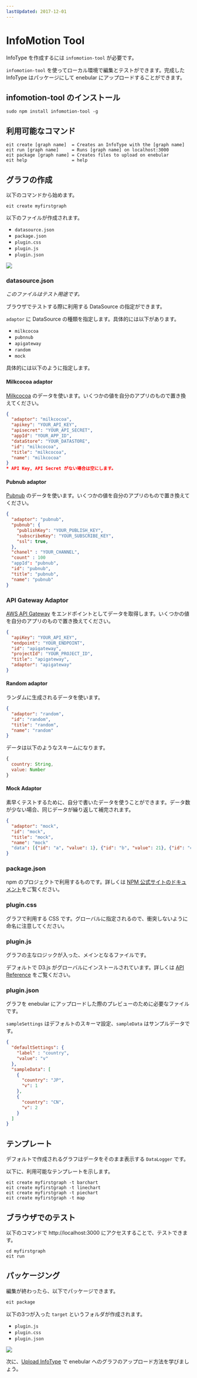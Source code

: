 ```yaml
---
lastUpdated: 2017-12-01
---
```


# InfoMotion Tool

InfoType を作成するには `infomotion-tool` が必要です。

`infomotion-tool` を使ってローカル環境で編集とテストができます。完成した InfoType はパッケージにして enebular にアップロードすることができます。

## infomotion-tool のインストール

```
sudo npm install infomotion-tool -g
```

## 利用可能なコマンド

```
eit create [graph name]  = Creates an InfoType with the [graph name]
eit run [graph name]     = Runs [graph name] on localhost:3000
eit package [graph name] = Creates files to upload on enebular
eit help                 = help
```

## グラフの作成

以下のコマンドから始めます。

```
eit create myfirstgraph
```

以下のファイルが作成されます。

- `datasource.json`
- `package.json`
- `plugin.css`
- `plugin.js`
- `plugin.json`

![](/_asset/images/InfoMotion/enebular-developers-about-infomotion-files.png)

### datasource.json

*このファイルはテスト用途です。*

ブラウザでテストする際に利用する DataSource の指定ができます。

`adaptor` に DataSource の種類を指定します。具体的には以下があります。

- `milkcocoa`
- `pubnnub`
- `apigateway`
- `random`
- `mock`


具体的には以下のように指定します。

#### Milkcocoa adaptor

[Milkcocoa](https://mlkcca.com) のデータを使います。いくつかの値を自分のアプリのもので置き換えてください。

```json
{
  "adaptor": "milkcocoa",
  "apikey": "YOUR_API_KEY",
  "apisecret": "YOUR_API_SECRET",
  "appId": "YOUR_APP_ID",
  "dataStore": "YOUR_DATASTORE",
  "id": "milkcocoa",
  "title": "milkcocoa",
  "name": "milkcocoa"
}
* API Key, API Secret がない場合は空にします。
```

#### Pubnub adaptor

[Pubnub](https://pubnub.com) のデータを使います。いくつかの値を自分のアプリのもので置き換えてください。

```json
{
  "adaptor": "pubnub",
  "pubnub": {
    "publishKey": "YOUR_PUBLISH_KEY",
    "subscribeKey": "YOUR_SUBSCRIBE_KEY",
    "ssl": true,
  },
  "chanel" : "YOUR_CHANNEL",
  "count" : 100
  "appId": "pubnub",
  "id": "pubnub",
  "title": "pubnub",
  "name": "pubnub"
}
```

### API Gateway Adaptor

[AWS API Gateway](https://aws.amazon.com/) をエンドポイントとしてデータを取得します。いくつかの値を自分のアプリのもので置き換えてください。

```json
{
  "apiKey": "YOUR_API_KEY",
  "endpoint": "YOUR_ENDPOINT",
  "id": "apigateway",
  "projectId": "YOUR_PROJECT_ID",
  "title": "apigateway",
  "adaptor": "apigateway"
}
```

#### Random adaptor

ランダムに生成されるデータを使います。

```json
{
  "adaptor": "random",
  "id": "random",
  "title": "random",
  "name": "random"
}
```

データは以下のようなスキームになります。

```javascript
{
  country: String,
  value: Number
}
```

#### Mock Adaptor

素早くテストするために、自分で書いたデータを使うことができます。データ数が少ない場合、同じデータが繰り返して補完されます。


```json
{
  "adaptor": "mock",
  "id": "mock",
  "title": "mock",
  "name": "mock"
  "data": [{"id": "a", "value": 1}, {"id": "b", "value": 21}, {"id": "c", "value": 512}]
}
```

### package.json

npm のプロジェクトで利用するものです。詳しくは [NPM 公式サイトのドキュメント](https://docs.npmjs.com/files/package.json)をご覧ください。

### plugin.css

グラフで利用する CSS です。グローバルに指定されるので、衝突しないように命名に注意してください。

### plugin.js

グラフの主なロジックが入った、メインとなるファイルです。

デフォルトで D3.js がグローバルにインストールされています。詳しくは [API Reference](./APIReference.md) をご覧ください。

### plugin.json

グラフを enebular にアップロードした際のプレビューのために必要なファイルです。

`sampleSettings` はデフォルトのスキーマ設定、`sampleData` はサンプルデータです。

```json
{
  "defaultSettings": {
    "label" : "country",
    "value": "v"
  },
  "sampleData": [
    {
      "country": "JP",
      "v": 1
    },
    {
      "country": "CN",
      "v": 2
    }
  ]
}
```

## テンプレート

デフォルトで作成されるグラフはデータをそのまま表示する `DataLogger` です。

以下に、利用可能なテンプレートを示します。

```
eit create myfirstgraph -t barchart
eit create myfirstgraph -t linechart
eit create myfirstgraph -t piechart
eit create myfirstgraph -t map
```

## ブラウザでのテスト

以下のコマンドで http://localhost:3000 にアクセスすることで、テストできます。

```
cd myfirstgraph
eit run
```

## パッケージング

編集が終わったら、以下でパッケージできます。

```bash
eit package
```

以下の3つが入った `target` というフォルダが作成されます。

- `plugin.js`
- `plugin.css`
- `plugin.json`

![](/_asset/images/InfoMotion/enebular-developers-build.png)

次に、[Upload InfoType](./UploadInfoType.md) で enebular へのグラフのアップロード方法を学びましょう。
